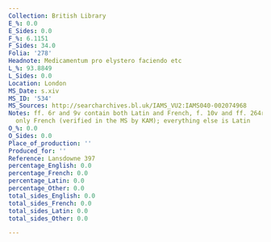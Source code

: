 ```yaml
---
Collection: British Library
E_%: 0.0
E_Sides: 0.0
F_%: 6.1151
F_Sides: 34.0
Folia: '278'
Headnote: Medicamentum pro elystero faciendo etc
L_%: 93.8849
L_Sides: 0.0
Location: London
MS_Date: s.xiv
MS_ID: '534'
MS_Sources: http://searcharchives.bl.uk/IAMS_VU2:IAMS040-002074968
Notes: ff. 6r and 9v contain both Latin and French, f. 10v and ff. 264r-278v contain
  only French (verified in the MS by KAM); everything else is Latin
O_%: 0.0
O_Sides: 0.0
Place_of_production: ''
Produced_for: ''
Reference: Lansdowne 397
percentage_English: 0.0
percentage_French: 0.0
percentage_Latin: 0.0
percentage_Other: 0.0
total_sides_English: 0.0
total_sides_French: 0.0
total_sides_Latin: 0.0
total_sides_Other: 0.0

---
```

